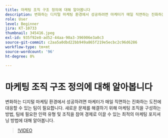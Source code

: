 ```yaml
---
title: 마케팅 조직 구조 정의에 대해 알아봅니다
description: 변화하는 디지털 마케팅 환경에서 성공하려면 마케터가 매일 직면하는 진화하는 도전에 대응할 수 있는 팀이 필요합니다.
role: User
level: Beginner
jira: KT-10733
thumbnail: 345416.jpeg
exl-id: 935f92e8-ad52-44aa-90a3-396906e3a0c3
source-git-commit: c2aa5a0dbd22bb949a865f219e5ecbc2c96d6286
workflow-type: tm+mt
source-wordcount: '96'
ht-degree: 0%

---
```


# 마케팅 조직 구조 정의에 대해 알아봅니다

변화하는 디지털 마케팅 환경에서 성공하려면 마케터가 매일 직면하는 진화하는 도전에 대응할 수 있는 팀이 필요합니다. 새로운 문제를 해결하기 위해 마케팅 조직을 구성하는 방법, 팀에 필요한 인력 유형 및 조직을 참여 경제로 이끌 수 있는 최적의 마케팅 포지셔닝 방법에 대해 알아봅니다.

>[!VIDEO](https://video.tv.adobe.com/v/345416/?quality=12&learn=on)
